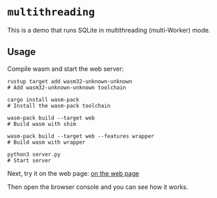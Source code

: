 # `multithreading`

This is a demo that runs SQLite in multithreading (multi-Worker) mode.

## Usage

Compile wasm and start the web server:

```
rustup target add wasm32-unknown-unknown
# Add wasm32-unknown-unknown toolchain

cargo install wasm-pack
# Install the wasm-pack toolchain

wasm-pack build --target web
# Build wasm with shim

wasm-pack build --target web --features wrapper
# Build wasm with wrapper

python3 server.py
# Start server
```

Next, try it on the web page: [on the web page](http://localhost:8000)

Then open the browser console and you can see how it works.
